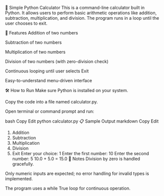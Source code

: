 🧮 Simple Python Calculator
This is a command-line calculator built in Python. It allows users to perform basic arithmetic operations like addition, subtraction, multiplication, and division. The program runs in a loop until the user chooses to exit.

🚀 Features
Addition of two numbers

Subtraction of two numbers

Multiplication of two numbers

Division of two numbers (with zero-division check)

Continuous looping until user selects Exit

Easy-to-understand menu-driven interface

🛠️ How to Run
Make sure Python is installed on your system.

Copy the code into a file named calculator.py.

Open terminal or command prompt and run:

bash
Copy
Edit
python calculator.py
📋 Sample Output
markdown
Copy
Edit
1. Addition
2. Subtraction
3. Multiplication
4. Division
5. Exit
Enter your choice: 1
Enter the first number: 10
Enter the second number: 5
10.0 + 5.0 = 15.0
🧠 Notes
Division by zero is handled gracefully.

Only numeric inputs are expected; no error handling for invalid types is implemented.

The program uses a while True loop for continuous operation.

